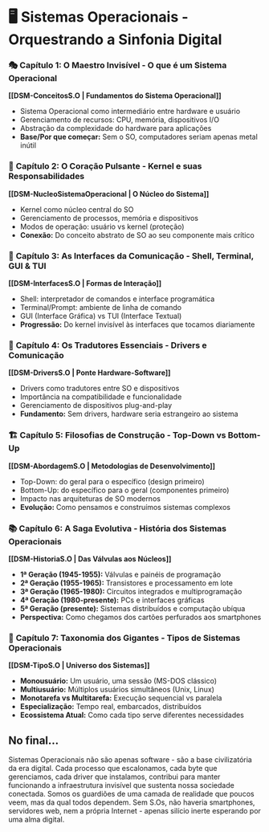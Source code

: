 # 🖥️ Sistemas Operacionais - Orquestrando a Sinfonia Digital

### 🎭 **Capítulo 1: O Maestro Invisível - O que é um Sistema Operacional**
**[[DSM-ConceitosS.O | Fundamentos do Sistema Operacional]]**
- Sistema Operacional como intermediário entre hardware e usuário
- Gerenciamento de recursos: CPU, memória, dispositivos I/O
- Abstração da complexidade do hardware para aplicações
- **Base/Por que começar:** Sem o SO, computadores seriam apenas metal inútil

### 🧠 **Capítulo 2: O Coração Pulsante - Kernel e suas Responsabilidades**
**[[DSM-NucleoSistemaOperacional | O Núcleo do Sistema]]**
- Kernel como núcleo central do SO
- Gerenciamento de processos, memória e dispositivos
- Modos de operação: usuário vs kernel (proteção)
- **Conexão:** Do conceito abstrato de SO ao seu componente mais crítico

### 💬 **Capítulo 3: As Interfaces da Comunicação - Shell, Terminal, GUI & TUI**
**[[DSM-InterfacesS.O | Formas de Interação]]**
- Shell: interpretador de comandos e interface programática
- Terminal/Prompt: ambiente de linha de comando
- GUI (Interface Gráfica) vs TUI (Interface Textual)
- **Progressão:** Do kernel invisível às interfaces que tocamos diariamente

### 🔌 **Capítulo 4: Os Tradutores Essenciais - Drivers e Comunicação**
**[[DSM-DriversS.O | Ponte Hardware-Software]]**
- Drivers como tradutores entre SO e dispositivos
- Importância na compatibilidade e funcionalidade
- Gerenciamento de dispositivos plug-and-play
- **Fundamento:** Sem drivers, hardware seria estrangeiro ao sistema

### 🏗️ **Capítulo 5: Filosofias de Construção - Top-Down vs Bottom-Up**
**[[DSM-AbordagemS.O | Metodologias de Desenvolvimento]]**
- Top-Down: do geral para o específico (design primeiro)
- Bottom-Up: do específico para o geral (componentes primeiro)
- Impacto nas arquiteturas de SO modernos
- **Evolução:** Como pensamos e construímos sistemas complexos

### 📚 **Capítulo 6: A Saga Evolutiva - História dos Sistemas Operacionais**
**[[DSM-HistoriaS.O | Das Válvulas aos Núcleos]]**
- **1ª Geração (1945-1955):** Válvulas e painéis de programação
- **2ª Geração (1955-1965):** Transistores e processamento em lote
- **3ª Geração (1965-1980):** Circuitos integrados e multiprogramação
- **4ª Geração (1980-presente):** PCs e interfaces gráficas
- **5ª Geração (presente):** Sistemas distribuídos e computação ubíqua
- **Perspectiva:** Como chegamos dos cartões perfurados aos smartphones

### 👥 **Capítulo 7: Taxonomia dos Gigantes - Tipos de Sistemas Operacionais**
**[[DSM-TipoS.O | Universo dos Sistemas]]**
- **Monousuário:** Um usuário, uma sessão (MS-DOS clássico)
- **Multiusuário:** Múltiplos usuários simultâneos (Unix, Linux)
- **Monotarefa vs Multitarefa:** Execução sequencial vs paralela
- **Especialização:** Tempo real, embarcados, distribuídos
- **Ecossistema Atual:** Como cada tipo serve diferentes necessidades

## No final...

Sistemas Operacionais não são apenas software - são a base civilizatória da era digital. Cada processo que escalonamos, cada byte que gerenciamos, cada driver que instalamos, contribui para manter funcionando a infraestrutura invisível que sustenta nossa sociedade conectada. Somos os guardiões de uma camada de realidade que poucos veem, mas da qual todos dependem. Sem S.Os, não haveria smartphones, servidores web, nem a própria Internet - apenas silício inerte esperando por uma alma digital.
